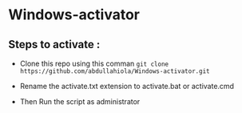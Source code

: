 # Windows-activator

## Steps to activate :

- Clone this repo using this comman `git clone https://github.com/abdullahiola/Windows-activator.git`

- Rename the activate.txt extension to activate.bat or activate.cmd

- Then Run the script as administrator
